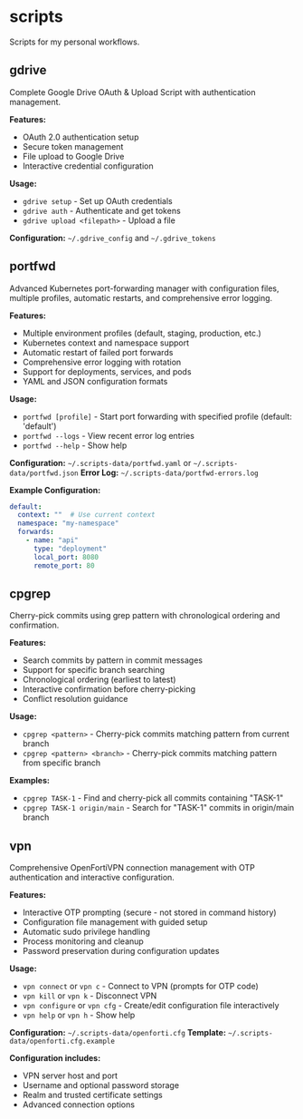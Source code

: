 # scripts

Scripts for my personal workflows.

## gdrive

Complete Google Drive OAuth & Upload Script with authentication management.

**Features:**

- OAuth 2.0 authentication setup
- Secure token management
- File upload to Google Drive
- Interactive credential configuration

**Usage:**

- `gdrive setup` - Set up OAuth credentials
- `gdrive auth` - Authenticate and get tokens
- `gdrive upload <filepath>` - Upload a file

**Configuration:** `~/.gdrive_config` and `~/.gdrive_tokens`

## portfwd

Advanced Kubernetes port-forwarding manager with configuration files, multiple profiles, automatic restarts, and comprehensive error logging.

**Features:**

- Multiple environment profiles (default, staging, production, etc.)
- Kubernetes context and namespace support
- Automatic restart of failed port forwards
- Comprehensive error logging with rotation
- Support for deployments, services, and pods
- YAML and JSON configuration formats

**Usage:**

- `portfwd [profile]` - Start port forwarding with specified profile (default: 'default')
- `portfwd --logs` - View recent error log entries
- `portfwd --help` - Show help

**Configuration:** `~/.scripts-data/portfwd.yaml` or `~/.scripts-data/portfwd.json`
**Error Log:** `~/.scripts-data/portfwd-errors.log`

**Example Configuration:**

```yaml
default:
  context: ""  # Use current context
  namespace: "my-namespace"
  forwards:
    - name: "api"
      type: "deployment"
      local_port: 8080
      remote_port: 80
```

## cpgrep

Cherry-pick commits using grep pattern with chronological ordering and confirmation.

**Features:**

- Search commits by pattern in commit messages
- Support for specific branch searching
- Chronological ordering (earliest to latest)
- Interactive confirmation before cherry-picking
- Conflict resolution guidance

**Usage:**

- `cpgrep <pattern>` - Cherry-pick commits matching pattern from current branch
- `cpgrep <pattern> <branch>` - Cherry-pick commits matching pattern from specific branch

**Examples:**

- `cpgrep TASK-1` - Find and cherry-pick all commits containing "TASK-1"
- `cpgrep TASK-1 origin/main` - Search for "TASK-1" commits in origin/main branch

## vpn

Comprehensive OpenFortiVPN connection management with OTP authentication and interactive configuration.

**Features:**

- Interactive OTP prompting (secure - not stored in command history)
- Configuration file management with guided setup
- Automatic sudo privilege handling
- Process monitoring and cleanup
- Password preservation during configuration updates

**Usage:**

- `vpn connect` or `vpn c` - Connect to VPN (prompts for OTP code)
- `vpn kill` or `vpn k` - Disconnect VPN
- `vpn configure` or `vpn cfg` - Create/edit configuration file interactively
- `vpn help` or `vpn h` - Show help

**Configuration:** `~/.scripts-data/openforti.cfg`
**Template:** `~/.scripts-data/openforti.cfg.example`

**Configuration includes:**

- VPN server host and port
- Username and optional password storage
- Realm and trusted certificate settings
- Advanced connection options
